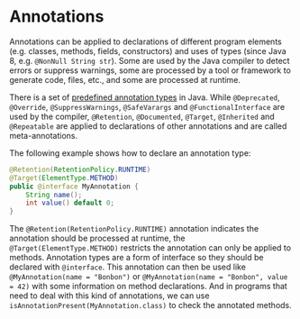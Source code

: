# Annotations

Annotations can be applied to declarations of different program elements (e.g. classes, methods, fields, constructors) and uses of types (since Java 8, e.g. `@NonNull String str`). Some are used by the Java compiler to detect errors or suppress warnings, some are processed by a tool or framework to generate code, files, etc., and some are processed at runtime.

There is a set of [predefined annotation types](https://docs.oracle.com/javase/tutorial/java/annotations/predefined.html) in Java. While `@Deprecated`, `@Override`, `@SuppressWarnings`, `@SafeVarargs` and `@FunctionalInterface` are used by the compiler, `@Retention`, `@Documented`, `@Target`, `@Inherited` and `@Repeatable` are applied to declarations of other annotations and are called meta-annotations.

The following example shows how to declare an annotation type:

```java
@Retention(RetentionPolicy.RUNTIME)
@Target(ElementType.METHOD)
public @interface MyAnnotation {
    String name();
    int value() default 0;
}
```

The `@Retention(RetentionPolicy.RUNTIME)` annotation indicates the annotation should be processed at runtime, the `@Target(ElementType.METHOD)` restricts the annotation can only be applied to methods. Annotation types are a form of interface so they should be declared with `@interface`. This annotation can then be used like `@MyAnnotation(name = "Bonbon")` or `@MyAnnotation(name = "Bonbon", value = 42)` with some information on method declarations. And in programs that need to deal with this kind of annotations, we can use `isAnnotationPresent(MyAnnotation.class)` to check the annotated methods.
